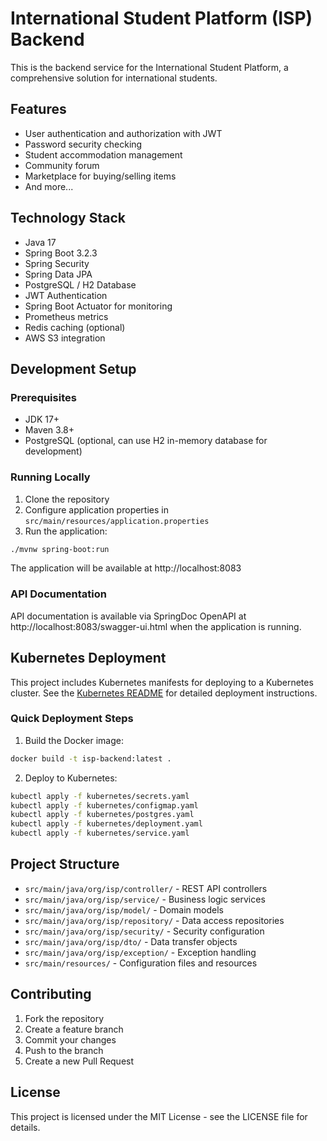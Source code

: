 # International Student Platform (ISP) Backend

This is the backend service for the International Student Platform, a comprehensive solution for international students.

## Features

- User authentication and authorization with JWT
- Password security checking
- Student accommodation management
- Community forum
- Marketplace for buying/selling items
- And more...

## Technology Stack

- Java 17
- Spring Boot 3.2.3
- Spring Security
- Spring Data JPA
- PostgreSQL / H2 Database
- JWT Authentication
- Spring Boot Actuator for monitoring
- Prometheus metrics
- Redis caching (optional)
- AWS S3 integration

## Development Setup

### Prerequisites

- JDK 17+
- Maven 3.8+
- PostgreSQL (optional, can use H2 in-memory database for development)

### Running Locally

1. Clone the repository
2. Configure application properties in `src/main/resources/application.properties`
3. Run the application:

```bash
./mvnw spring-boot:run
```

The application will be available at http://localhost:8083

### API Documentation

API documentation is available via SpringDoc OpenAPI at http://localhost:8083/swagger-ui.html when the application is running.

## Kubernetes Deployment

This project includes Kubernetes manifests for deploying to a Kubernetes cluster. See the [Kubernetes README](kubernetes/README.md) for detailed deployment instructions.

### Quick Deployment Steps

1. Build the Docker image:
```bash
docker build -t isp-backend:latest .
```

2. Deploy to Kubernetes:
```bash
kubectl apply -f kubernetes/secrets.yaml
kubectl apply -f kubernetes/configmap.yaml
kubectl apply -f kubernetes/postgres.yaml
kubectl apply -f kubernetes/deployment.yaml
kubectl apply -f kubernetes/service.yaml
```

## Project Structure

- `src/main/java/org/isp/controller/` - REST API controllers
- `src/main/java/org/isp/service/` - Business logic services
- `src/main/java/org/isp/model/` - Domain models
- `src/main/java/org/isp/repository/` - Data access repositories
- `src/main/java/org/isp/security/` - Security configuration
- `src/main/java/org/isp/dto/` - Data transfer objects
- `src/main/java/org/isp/exception/` - Exception handling
- `src/main/resources/` - Configuration files and resources

## Contributing

1. Fork the repository
2. Create a feature branch
3. Commit your changes
4. Push to the branch
5. Create a new Pull Request

## License

This project is licensed under the MIT License - see the LICENSE file for details.
